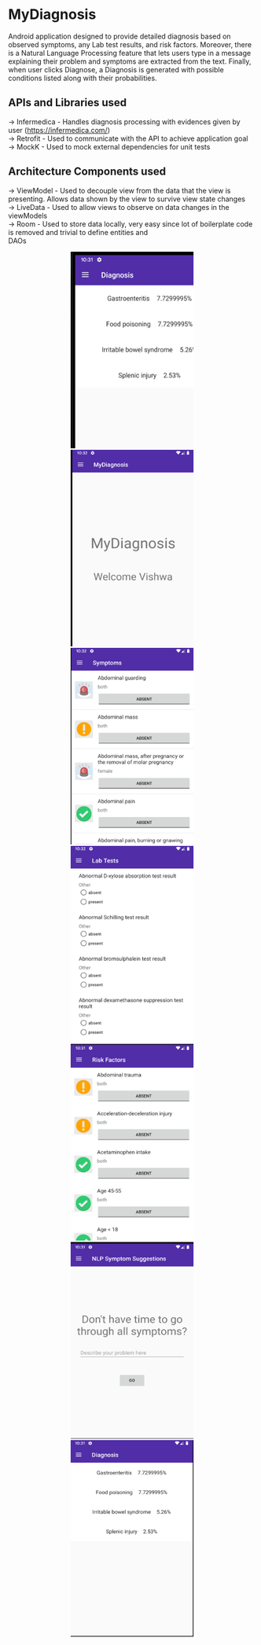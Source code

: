 # MyDiagnosis

Android application designed to provide detailed diagnosis based on observed symptoms, any Lab test results, and risk factors. Moreover, there is a Natural Language Processing feature that lets users type in a message explaining their problem and symptoms are extracted from the text. Finally, when user clicks Diagnose, a Diagnosis is generated with possible conditions listed along with their probabilities.

## APIs and Libraries used
-> Infermedica - Handles diagnosis processing with evidences given by user (https://infermedica.com/)<br/>
-> Retrofit - Used to communicate with the API to achieve application goal<br/>
-> MockK - Used to mock external dependencies for unit tests<br/>

## Architecture Components used
-> ViewModel - Used to decouple view from the data that the view is presenting. Allows data shown by the view to survive view                state changes<br/>
-> LiveData - Used to allow views to observe on data changes in the viewModels<br/>
-> Room - Used to store data locally, very easy since lot of boilerplate code is removed and trivial to define entities                 and<br/>
          DAOs<br/>
 
<div align="center">
<p float="center">
  <img src="https://github.com/VishwaP98/MyDiagnosis/blob/master/screenshots/screenshot1.png" width="250" height="400" hspace="50"> 
  <img src="https://github.com/VishwaP98/MyDiagnosis/blob/master/screenshots/screenshot2.png" width="250" height="400" hspace="50"> 
  <img src="https://github.com/VishwaP98/MyDiagnosis/blob/master/screenshots/screenshot3.png" width="250" height="400" hspace="50"> 
  <img src="https://github.com/VishwaP98/MyDiagnosis/blob/master/screenshots/screenshot4.png" width="250" height="400" hspace="50"> 
  <img src="https://github.com/VishwaP98/MyDiagnosis/blob/master/screenshots/screenshot5.png" width="250" height="400" hspace="50"> 
  <img src="https://github.com/VishwaP98/MyDiagnosis/blob/master/screenshots/screenshot6.png" width="250" height="400" hspace="50"> 
  <img src="https://github.com/VishwaP98/MyDiagnosis/blob/master/screenshots/screenshot7.png" width="250" height="400" hspace="50"> 
</p>
</div>
